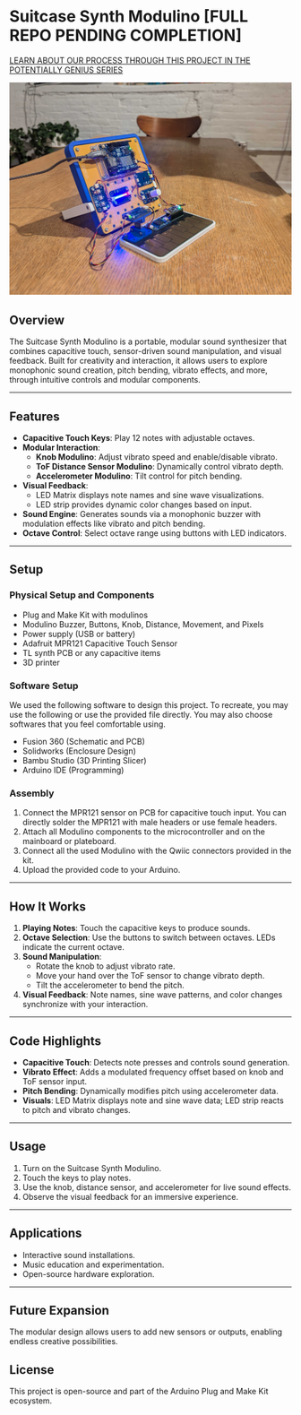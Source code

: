 # Suitcase Synth Modulino [FULL REPO PENDING COMPLETION]


[LEARN ABOUT OUR PROCESS THROUGH THIS PROJECT IN THE POTENTIALLY GENIUS SERIES](https://youtu.be/-QRer8uG97s?si=7fIsf5wegiuD1a32)


![full build](https://raw.githubusercontent.com/TLShuang/PG16/refs/heads/main/Images%20and%20Videos/fullBuilds.jpg)

## Overview
The Suitcase Synth Modulino is a portable, modular sound synthesizer that combines capacitive touch, sensor-driven sound manipulation, and visual feedback. Built for creativity and interaction, it allows users to explore monophonic sound creation, pitch bending, vibrato effects, and more, through intuitive controls and modular components.

---

## Features
- **Capacitive Touch Keys**: Play 12 notes with adjustable octaves.
- **Modular Interaction**:
  - **Knob Modulino**: Adjust vibrato speed and enable/disable vibrato.
  - **ToF Distance Sensor Modulino**: Dynamically control vibrato depth.
  - **Accelerometer Modulino**: Tilt control for pitch bending.
- **Visual Feedback**:
  - LED Matrix displays note names and sine wave visualizations.
  - LED strip provides dynamic color changes based on input.
- **Sound Engine**: Generates sounds via a monophonic buzzer with modulation effects like vibrato and pitch bending.
- **Octave Control**: Select octave range using buttons with LED indicators.

---

## Setup
### Physical Setup and Components
- Plug and Make Kit with modulinos
- Modulino Buzzer, Buttons, Knob, Distance, Movement, and Pixels
- Power supply (USB or battery)
- Adafruit MPR121 Capacitive Touch Sensor
- TL synth PCB or any capacitive items
- 3D printer

### Software Setup
We used the following software to design this project. To recreate, you may use the following or use the provided file directly. You may also choose softwares that you feel comfortable using.
- Fusion 360 (Schematic and PCB)
- Solidworks (Enclosure Design)
- Bambu Studio (3D Printing Slicer)
- Arduino IDE (Programming)

### Assembly
1. Connect the MPR121 sensor on PCB for capacitive touch input. You can directly solder the MPR121 with male headers or use female headers.
2. Attach all Modulino components to the microcontroller and on the mainboard or plateboard.
3. Connect all the used Modulino with the Qwiic connectors provided in the kit.
4. Upload the provided code to your Arduino.

---

## How It Works
1. **Playing Notes**: Touch the capacitive keys to produce sounds.
2. **Octave Selection**: Use the buttons to switch between octaves. LEDs indicate the current octave.
3. **Sound Manipulation**:
   - Rotate the knob to adjust vibrato rate.
   - Move your hand over the ToF sensor to change vibrato depth.
   - Tilt the accelerometer to bend the pitch.
4. **Visual Feedback**: Note names, sine wave patterns, and color changes synchronize with your interaction.

---

## Code Highlights
- **Capacitive Touch**: Detects note presses and controls sound generation.
- **Vibrato Effect**: Adds a modulated frequency offset based on knob and ToF sensor input.
- **Pitch Bending**: Dynamically modifies pitch using accelerometer data.
- **Visuals**: LED Matrix displays note and sine wave data; LED strip reacts to pitch and vibrato changes.

---

## Usage
1. Turn on the Suitcase Synth Modulino.
2. Touch the keys to play notes.
3. Use the knob, distance sensor, and accelerometer for live sound effects.
4. Observe the visual feedback for an immersive experience.

---

## Applications
- Interactive sound installations.
- Music education and experimentation.
- Open-source hardware exploration.

---

## Future Expansion
The modular design allows users to add new sensors or outputs, enabling endless creative possibilities.

## License
This project is open-source and part of the Arduino Plug and Make Kit ecosystem.

